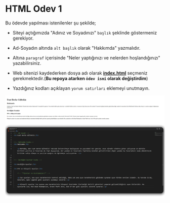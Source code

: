 # HTML Odev 1

 Bu ödevde yapılması istenilenler şu şekilde;

* Siteyi açtığımızda "Adınız ve Soyadınızı" `başlık` şeklinde göstermeniz gerekiyor.

* Ad-Soyadın altında `alt başlık` olarak "Hakkımda" yazmalıdır.

* Altına `paragraf` içerisinde "Neler yaptığınızı ve nelerden hoşlandığınızı" yazabilirsiniz.

* Web sitenizi kaydederken dosya adı olarak [**index.html**](https://github.com/FuatBerke/kodluyoruz-odevler/blob/main/HTML%20Odev1/htmlodev1.html) seçmeniz gerekmektedir.(**Bu repoya atarken `ödev ismi` olarak değiştirdim**)

* Yazdığınız kodları açıklayan `yorum satırları` eklemeyi unutmayın.

![](htmlodev1.png)